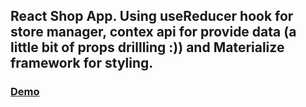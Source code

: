## React Shop App.  Using useReducer hook for store manager, contex api for provide data (a little bit of props drillling :)) and Materialize framework for styling.  

 ### [Demo](https://the-lensky.github.io/movies)

